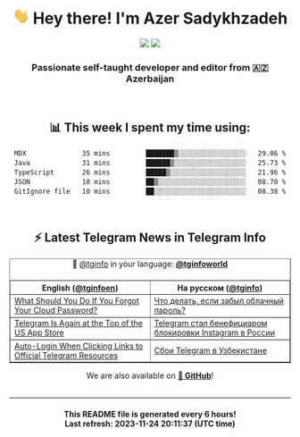 <div align="center">
	<div>
		<h1>
      <img src="./assets/hi.gif" width="30px"> Hey there! I'm Azer Sadykhzadeh
    </h1>
    <img height="18" src="https://komarev.com/ghpvc/?username=sadykhzadeh&label=Views&color=2081c1&style=flat-square" />
		<a href="https://wakatime.com/Azer"> <img height="18" src="https://wakatime.com/badge/user/f80ae27a-c328-426f-a381-bc84136e2dd6.svg" /> </a>
    <h3>
      Passionate self-taught developer and editor from 🇦🇿 Azerbaijan
    </h3>
  </div>
  <br>

<h2>📊 This week I spent my time using:</h2>

<!--START_SECTION:waka-->

```txt
MDX              35 mins         ███████▒░░░░░░░░░░░░░░░░░   29.06 %
Java             31 mins         ██████▒░░░░░░░░░░░░░░░░░░   25.73 %
TypeScript       26 mins         █████▒░░░░░░░░░░░░░░░░░░░   21.96 %
JSON             10 mins         ██▒░░░░░░░░░░░░░░░░░░░░░░   08.70 %
GitIgnore file   10 mins         ██░░░░░░░░░░░░░░░░░░░░░░░   08.38 %
```

<!--END_SECTION:waka-->

<br>

<h2>⚡️ Latest Telegram News in Telegram Info</h2>
  <table border>
		<tr>
			<th width="50%">English (<a href="https://t.me/tginfoen">@tginfoen</a>)</th>
			<th>На русском (<a href="https://t.me/tginfo">@tginfo</a>)</th>
		</tr>
		<caption>🚩 <a href="https://t.me/tginfo">@tginfo</a> in your language: <a href="https://t.me/tginfoworld"><b>@tginfoworld</b></a><caption/>
  <tr><td><a href="https://t.me/tginfoen/1785">What Should You Do If You Forgot Your Cloud Password?</a></td>
    <td><a href="https://t.me/tginfo/3849">Что делать, если забыл облачный пароль? </a></td></tr><tr><td><a href="https://t.me/tginfoen/1784">Telegram Is Again at the Top of the US App Store</a></td>
    <td><a href="https://t.me/tginfo/3848">Telegram стал бенефициаром блокировки Instagram в России</a></td></tr><tr><td><a href="https://t.me/tginfoen/1783">Auto-Login When Clicking Links to Official Telegram Resources</a></td>
    <td><a href="https://t.me/tginfo/3847">Сбои Telegram в Узбекистане</a></td></tr>
</table>
We are also available on <a href="https://github.com/tginfo"><b>🐙 GitHub</b></a>!
</div>

<br>
<hr>
<h4 align="center">This README file is generated <b>every 6 hours</b>!</br>Last refresh: <b>2023-11-24 20:11:37 (UTC time)</b></h4>
